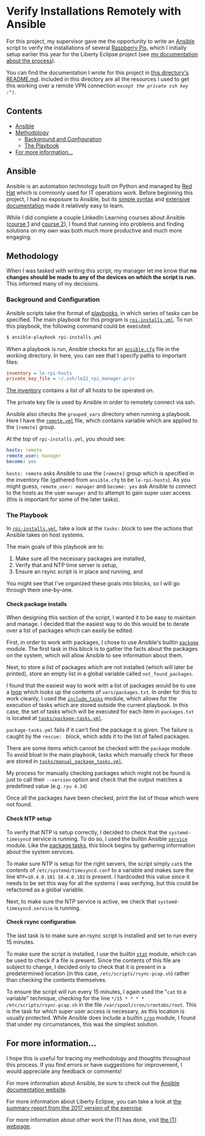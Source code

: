 # Verify Installations Remotely with Ansible

For this project, my supervisor gave me the opportunity to write an [Ansible](https://www.ansible.com/) script to verify the installations of several [Raspberry Pis](https://www.raspberrypi.com/), which I initially setup earlier this year for the Liberty Eclipse project (see [my documentation about the process](../rpi-setup/rpi-setup.md)).

You can find the documentation I wrote for this project in [this directory's README.md](./README.md). Included in this directory are all the resources I used to get this working over a remote VPN connection _``except the private ssh key :^)``_. 

## Contents
- [Ansible](#ansible)
- [Methodology](#methodology)
    - [Background and Configuration](#background-and-configuration)
    - [The Playbook](#the-playbook)
- [For more information...](#for-more-information)

## Ansible
Ansible is an automation technology built on Python and managed by [Red Hat](https://www.redhat.com/en) which is commonly used for IT operations work. Before beginning this project, I had no exposure to Ansible, but its [simple syntax](https://docs.ansible.com/ansible/latest/reference_appendices/YAMLSyntax.html) and [extensive documentation](https://docs.ansible.com/ansible/latest/index.html) made it relatively easy to learn.

While I did complete a couple LinkedIn Learning courses about Ansible ([course 1](https://www.linkedin.com/learning/learning-ansible-2020) and [course 2](https://www.linkedin.com/learning/ansible-essential-training-14199798)), I found that running into problems and finding solutions on my own was both much more productive and much more engaging.

## Methodology
When I was tasked with writing this script, my manager let me know that **no changes should be made to any of the devices on which the script is run.** This informed many of my decisions.

### Background and Configuration
Ansible scripts take the format of [playbooks](https://docs.ansible.com/ansible/latest/user_guide/playbooks_intro.html), in which series of tasks can be specified. The main playbook for this program is [``rpi-installs.yml``](./rpi-installs.yml). To run this playbook, the following command could be executed:
```bash
$ ansible-playbook rpi-installs.yml
```

When a playbook is run, Ansible checks for an [``ansible.cfg``](./ansible.cfg) file in the working directory. In here, you can see that I specify paths to important files:
```ini
inventory = le-rpi-hosts
private_key_file = ~/.ssh/le22_rpi_manager.priv
```

[The inventory](./le-rpi-hosts) contains a list of all hosts to be operated on. 

The private key file is used by Ansible in order to remotely connect via ssh.

Ansible also checks the ``grouped_vars`` directory when running a playbook. Here I have the [``remote.yml``](./grouped_vars/remote.yml) file, which contains variable which are applied to the ``[remote]`` group.

At the top of ``rpi-installs.yml``, you should see:
```yml
hosts: remote
remote_user: manager
become: yes
```

``hosts: remote`` asks Ansible to use the ``[remote]`` group which is specified in the inventory file (gathered from ``ansible.cfg`` to be ``le-rpi-hosts``). As you might guess, ``remote_user: manager`` and ``become: yes`` ask Ansible to connect to the hosts as the user ``manager`` and to attempt to gain super user access (this is important for some of the later tasks).

### The Playbook
In [``rpi-installs.yml``](./rpi-installs.yml), take a look at the ``tasks:`` block to see the actions that Ansible takes on host systems.

The main goals of this playbook are to:
1. Make sure all the necessary packages are installed,
2. Verify that and NTP time server is setup,
3. Ensure an rsync script is in place and running, and

You might see that I've organized these goals into blocks, so I will go through them one-by-one.

#### Check package installs
When designing this section of the script, I wanted it to be easy to maintain and manage. I decided that the easiest way to do this would be to iterate over a list of packages which can easily be edited.

First, in order to work with packages, I chose to use Ansible's builtin [``package``](https://docs.ansible.com/ansible/latest/collections/ansible/builtin/package_module.html) module. The first task in this block is to gather the facts about the packages on the system, which will allow Ansible to see information about them.

Next, to store a list of packages which are not installed (which will later be printed), store an empty list in a global variable called ``not_found_packages``.

I found that the easiest way to work with a list of packages would be to use a [loop](https://docs.ansible.com/ansible/latest/collections/ansible/builtin/items_lookup.html) which looks up the contents of ``vars/packages.txt``. In order for this to work cleanly, I used the [``include_tasks``](https://docs.ansible.com/ansible/latest/collections/ansible/builtin/include_tasks_module.html) module, which allows for the execution of tasks which are stored outside the current playbook. In this case, the set of tasks which will be executed for each item in ``packages.txt`` is located at [``tasks/package-tasks.yml``](tasks/package_tasks.yml).

``package-tasks.yml`` fails if it can't find the package it is given. The failure is caught by the ``rescue: `` block, which adds it to the list of failed packages.

There are some items which cannot be checked with the ``package`` module. To avoid bloat in the main playbook, tasks which manually check for these are stored in [``tasks/manual_package_tasks.yml``](tasks/manual_package_tasks.yml).

My process for manually checking packages which might not be found is just to call their ``--version`` option and check that the output matches a predefined value (e.g. ``ryu 4.34``)

Once all the packages have been checked, print the list of those which were not found.

#### Check NTP setup
To verify that NTP is setup correctly, I decided to check that the ``systemd-timesyncd`` service is running. To do so, I used the builtin Ansible [``service``](https://docs.ansible.com/ansible/latest/collections/ansible/builtin/service_module.html) module. Like the [package tasks](#check-package-installs), this block begins by gathering information about the system services.

To make sure NTP is setup for the right servers, the script simply ``cat``s the contents of ``/etc/systemd/timesyncd.conf`` to a variable and makes sure the line ``NTP=10.4.0.101 10.4.0.102`` is present. I hardcoded this value since it needs to be set this way for all the systems I was verifying, but this could be refactored as a global variable. 

Next, to make sure the NTP service is active, we check that ``systemd-timesyncd.service`` is running.

#### Check rsync configuration
The last task is to make sure an rsync script is installed and set to run every 15 minutes.

To make sure the script is installed, I use the builtin [``stat``](https://docs.ansible.com/ansible/latest/collections/ansible/builtin/stat_module.html) module, which can be used to check if a file is present. Since the contents of this file are subject to change, I decided only to check that it is present in a predetermined location (in this case, ``/etc/scripts/rsync-pcap.sh``) rather than checking the contents themselves.

To ensure the script will run every 15 minutes, I again used the "``cat`` to a variable" technique, checking for the line ``*/15 * * * * /etc/scripts/rsync-pcap.sh`` in the file ``/var/spool/cron/crontabs/root``. This is the task for which super user access is necessary, as this location is usually protected. While Ansible does include a builtin [``cron``](https://docs.ansible.com/ansible/latest/collections/ansible/builtin/cron_module.html) module, I found that under my circumstances, this was the simplest solution.

## For more information...
I hope this is useful for tracing my methodology and thoughts throughout this process. If you find errors or have suggestions for improvement, I would appreciate any feedback or comments!

For more information about Ansible, be sure to check out the [Ansible documentation website](https://docs.ansible.com/ansible/latest/index.html). 

For more information about Liberty Eclipse, you can take a look at [the summary report from the 2017 version of the exercise](https://www.energy.gov/oe/articles/liberty-eclipse-exercise-summary-report).

For more information about other work the ITI has done, visit [the ITI webpage](https://iti.illinois.edu/).